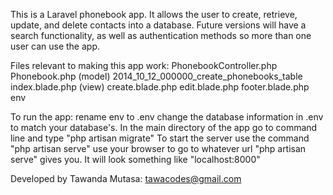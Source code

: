 This is a Laravel phonebook app. It allows the user to create, retrieve, update, and delete contacts into a database.
Future versions will have a search functionality, as well as authentication methods so more than one user can use the app.

Files relevant to making this app work:
PhonebookController.php
Phonebook.php (model)
2014_10_12_000000_create_phonebooks_table
index.blade.php (view)
create.blade.php
edit.blade.php
footer.blade.php
env

To run the app:
rename env to .env
change the database information in .env to match your database's.
In the main directory of the app go to command line and type "php artisan migrate"
To start the server use the command "php artisan serve"
use your browser to go to whatever url "php artisan serve" gives you. It will look something like "localhost:8000"


Developed by Tawanda Mutasa: tawacodes@gmail.com